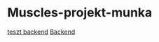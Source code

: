 # Muscles-projekt-munka



[teszt backend](https://github.com/Sboti03/muscles-backend)
[Backend](https://github.com/Sboti03/muscles-nestjs-backend)
